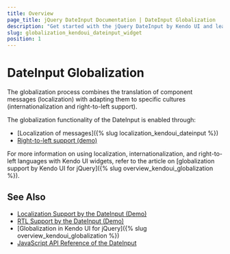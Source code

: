 ```yaml
---
title: Overview
page_title: jQuery DateInput Documentation | DateInput Globalization
description: "Get started with the jQuery DateInput by Kendo UI and learn about the globalization options it supports."
slug: globalization_kendoui_dateinput_widget
position: 1
---
```


# DateInput Globalization

The globalization process combines the translation of component messages (localization) with adapting them to specific cultures (internationalization and right-to-left support).

The globalization functionality of the DateInput is enabled through:
* [Localization of messages]({% slug localization_kendoui_dateinput %})
* [Right-to-left support (demo)](https://demos.telerik.com/kendo-ui/dateinput/right-to-left-support)

For more information on using localization, internationalization, and right-to-left languages with Kendo UI widgets, refer to the article on [globalization support by Kendo UI for jQuery]({% slug overview_kendoui_globalization %}).

## See Also

* [Localization Support by the DateInput (Demo)](https://demos.telerik.com/kendo-ui/dateinput/localization-globalization)
* [RTL Support by the DateInput (Demo)](https://demos.telerik.com/kendo-ui/dateinput/right-to-left-support)
* [Globalization in Kendo UI for jQuery]({% slug overview_kendoui_globalization %})
* [JavaScript API Reference of the DateInput](/api/javascript/ui/dateinput)
